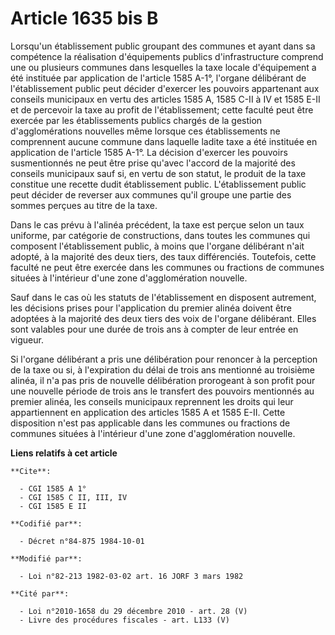 # Article 1635 bis B

Lorsqu'un établissement public groupant des communes et ayant dans sa compétence la réalisation d'équipements publics
d'infrastructure comprend une ou plusieurs communes dans lesquelles la taxe locale d'équipement a été instituée par
application de l'article 1585 A-1°, l'organe délibérant de l'établissement public peut décider d'exercer les pouvoirs
appartenant aux conseils municipaux en vertu des articles 1585 A, 1585 C-II à IV et 1585 E-II et de percevoir la taxe au
profit de l'établissement; cette faculté peut être exercée par les établissements publics chargés de la gestion
d'agglomérations nouvelles même lorsque ces établissements ne comprennent aucune commune dans laquelle ladite taxe a été
instituée en application de l'article 1585 A-1°. La décision d'exercer les pouvoirs susmentionnés ne peut être prise qu'avec
l'accord de la majorité des conseils municipaux sauf si, en vertu de son statut, le produit de la taxe constitue une recette
dudit établissement public. L'établissement public peut décider de reverser aux communes qu'il groupe une partie des sommes
perçues au titre de la taxe.

Dans le cas prévu à l'alinéa précédent, la taxe est perçue selon un taux uniforme, par catégorie de constructions, dans
toutes les communes qui composent l'établissement public, à moins que l'organe délibérant n'ait adopté, à la majorité des
deux tiers, des taux différenciés. Toutefois, cette faculté ne peut être exercée dans les communes ou fractions de communes
situées à l'intérieur d'une zone d'agglomération nouvelle.

Sauf dans le cas où les statuts de l'établissement en disposent autrement, les décisions prises pour l'application du premier
alinéa doivent être adoptées à la majorité des deux tiers des voix de l'organe délibérant. Elles sont valables pour une durée
de trois ans à compter de leur entrée en vigueur.

Si l'organe délibérant a pris une délibération pour renoncer à la perception de la taxe ou si, à l'expiration du délai de
trois ans mentionné au troisième alinéa, il n'a pas pris de nouvelle délibération prorogeant à son profit pour une nouvelle
période de trois ans le transfert des pouvoirs mentionnés au premier alinéa, les conseils municipaux reprennent les droits
qui leur appartiennent en application des articles 1585 A et 1585 E-II. Cette disposition n'est pas applicable dans les
communes ou fractions de communes situées à l'intérieur d'une zone d'agglomération nouvelle.

**Liens relatifs à cet article**

	**Cite**:

	  - CGI 1585 A 1°
	  - CGI 1585 C II, III, IV
	  - CGI 1585 E II

	**Codifié par**:

	  - Décret n°84-875 1984-10-01

	**Modifié par**:

	  - Loi n°82-213 1982-03-02 art. 16 JORF 3 mars 1982

	**Cité par**:

	  - Loi n°2010-1658 du 29 décembre 2010 - art. 28 (V)
	  - Livre des procédures fiscales - art. L133 (V)

